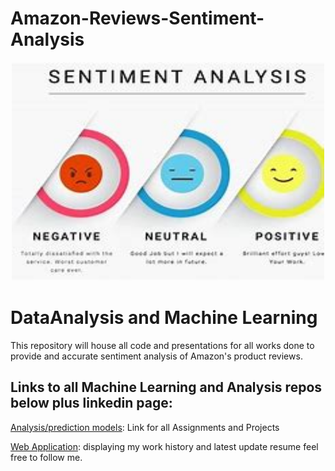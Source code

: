 # Amazon-Reviews-Sentiment-Analysis

<div class="container" align="center">
    <img src="https://github.com/marcusw0602/Amazon-Reviews-Sentiment-Analysis/blob/main/Pictures/OIP.jfif" width="500" height="350">
    </div>

# DataAnalysis and Machine Learning

This repository will house all code and presentations for all works done to provide and accurate sentiment analysis of Amazon's product reviews.

## Links to all Machine Learning and Analysis repos below plus linkedin page:

<a href=https://github.com/marcusw0602/Amazon-Reviews-Sentiment-Analysis/tree/main/Data%20Analysis>Analysis/prediction models</a>: Link for all Assignments and Projects

<a href=https://github.com/marcusw0602/Amazon-Reviews-Sentiment-Analysis/tree/main/Data%20analysis%20Application>Web Application</a>: displaying my work history and latest update resume feel free to follow me. 
